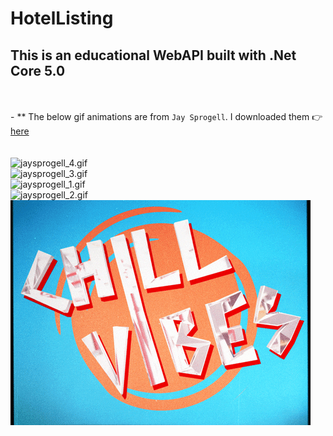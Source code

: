 # HotelListing
## This is an educational WebAPI built with .Net Core 5.0
<br><br> - ** The below gif animations are from `Jay Sprogell`. I downloaded them 👉 [here](https://giphy.com/jaysprogell)
<br><br><br>
![jaysprogell_4.gif](jaysprogell_4.gif "Jay Sprogell") <br> ![jaysprogell_3.gif](jaysprogell_3.gif "Jay Sprogell") <br> ![jaysprogell_1.gif](jaysprogell_1.gif "Jay Sprogell") <br> ![jaysprogell_2.gif](jaysprogell_2.gif "Jay Sprogell") <br> ![jaysprogell_5.gif](jaysprogell_5.gif "Jay Sprogell") <br> 
